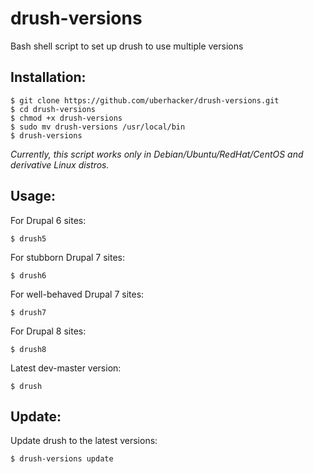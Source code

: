 # drush-versions
Bash shell script to set up drush to use multiple versions

## Installation:
```
$ git clone https://github.com/uberhacker/drush-versions.git
$ cd drush-versions
$ chmod +x drush-versions
$ sudo mv drush-versions /usr/local/bin
$ drush-versions
```
*Currently, this script works only in Debian/Ubuntu/RedHat/CentOS and derivative Linux distros.*

## Usage:

For Drupal 6 sites:
```
$ drush5
```

For stubborn Drupal 7 sites:
```
$ drush6
```

For well-behaved Drupal 7 sites:
```
$ drush7
```

For Drupal 8 sites:
```
$ drush8
```

Latest dev-master version:
```
$ drush
```

## Update:

Update drush to the latest versions:
```
$ drush-versions update
```
